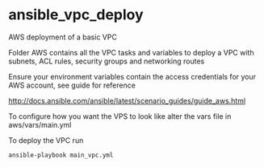 # ansible_vpc_deploy
AWS deployment of a basic VPC


Folder AWS contains all the VPC tasks and variables to deploy a VPC with subnets, ACL rules, security groups and networking routes

Ensure your environment variables contain the access credentials for your AWS account, see guide for reference

http://docs.ansible.com/ansible/latest/scenario_guides/guide_aws.html

To configure how you want the VPS to look like alter the vars file in aws/vars/main.yml

To deploy the VPC run

```bash
ansible-playbook main_vpc.yml
```


